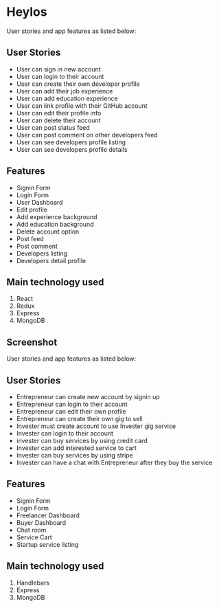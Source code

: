 # Heylos
User stories and app features as listed below:

## User Stories
* User can sign in new account
* User can login to their account
* User can create their own developer profile 
* User can add their job experience
* User can add education experience
* User can link profile with their GitHub account
* User can edit their profile info
* User can delete their account
* User can post status feed
* User can post comment on other developers feed
* User can see developers profile listing
* User can see developers profile details


## Features
* Signin Form
* Login Form
* User Dashboard 
* Edit profile 
* Add experience background 
* Add education background
* Delete account option
* Post feed
* Post comment
* Developers listing
* Developers detail profile


## Main technology used
1. React
2. Redux
3. Express
4. MongoDB

## Screenshot




User stories and app features as listed below:

## User Stories
* Entrepreneur can create new account by signin up
* Entrepreneur can login to their account
* Entrepreneur can edit their own profile 
* Entrepreneur can create their own gig to sell
* Invester must create account to use Invester gig service
* Invester can login to their account
* invester can buy services by using credit card
* Invester can add interested service to cart 
* Invester can buy services by using stripe 
* Invester can have a chat with Entrepreneur after they buy the service

## Features
* Signin Form
* Login Form
* Freelancer Dashboard 
* Buyer Dashboard
* Chat room
* Service Cart
* Startup service listing

## Main technology used
1. Handlebars
2. Express
3. MongoDB





